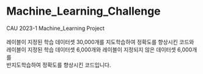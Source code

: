 # Machine_Learning_Challenge
CAU 2023-1 Machine_Learning Project<br><br>
레이블이 지정된 학습 데이터셋 30,000개를 지도학습하여 정확도를 향상시킨 코드와 <br>
레이블이 지정된 학습 데이터셋 6,000개와 레이블이 지정되지 않은 데이터셋 6,000개를<br>반지도학습하여 정확도를 향상시킨 코드입니다.
